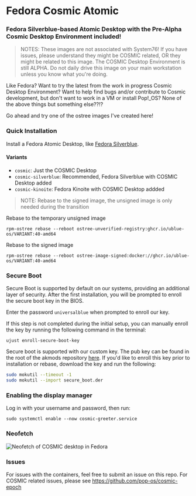 # Fedora Cosmic Atomic
### Fedora Silverblue-based Atomic Desktop with the Pre-Alpha Cosmic Desktop Environment included!

> NOTES:
> These images are not associated with System76! If you have issues, please understand they might be COSMIC related, OR they might be related to this image.
> The COSMIC Desktop Environment is still ALPHA. Do not daily drive this image on your main workstation unless you know what you're doing.

Like Fedora? Want to try the latest from the work in progress Cosmic Desktop Environment? Want to help find bugs and/or contribute to Cosmic development, but don't want to work in a VM or install Pop!_OS? None of the above things but something else??!?

Go ahead and try one of the ostree images I've created here!

### Quick Installation

Install a Fedora Atomic Desktop, like [Fedora Silverblue](https://fedoraproject.org/atomic-desktops/silverblue/).


#### Variants
- `cosmic`: Just the COSMIC Desktop
- `cosmic-silverblue`: Recommended, Fedora Silverblue with COSMIC Desktop added
- `cosmic-kinoite`: Fedora Kinoite with COSMIC Desktop addded

> NOTE: Rebase to the signed image, the unsigned image is only needed during the transition

Rebase to the temporary unsigned image

    rpm-ostree rebase --reboot ostree-unverified-registry:ghcr.io/ublue-os/VARIANT:40-amd64

Rebase to the signed image

    rpm-ostree rebase --reboot ostree-image-signed:docker://ghcr.io/ublue-os/VARIANT:40-amd64


### Secure Boot

Secure Boot is supported by default on our systems, providing an additional layer of security. After the first installation, you will be prompted to enroll the secure boot key in the BIOS.

Enter the password `universalblue` 
when prompted to enroll our key.

If this step is not completed during the initial setup, you can manually enroll the key by running the following command in the terminal:

`
ujust enroll-secure-boot-key
`

Secure boot is supported with our custom key. The pub key can be found in the root of the akmods repository [here](https://github.com/ublue-os/akmods/raw/main/certs/public_key.der).
If you'd like to enroll this key prior to installation or rebase, download the key and run the following:

```bash
sudo mokutil --timeout -1
sudo mokutil --import secure_boot.der
```


### Enabling the display manager

Log in with your username and password, then run:

    sudo systemctl enable --now cosmic-greeter.service

### Neofetch
![Neofetch of COSMIC desktop in Fedora](./screenshot/cosmic-neofetch.png)

### Issues

For issues with the containers, feel free to submit an issue on this repo. For COSMIC related issues, please see https://github.com/pop-os/cosmic-epoch
